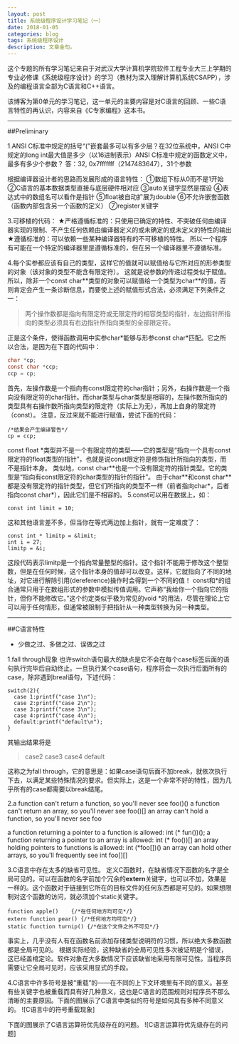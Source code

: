 ```yaml
---
layout: post
title: 系统级程序设计学习笔记（一）
date: 2018-01-05
categories: blog
tags: 系统级程序设计
description: 文章金句。
---
```


这个专题的所有学习笔记来自于对武汉大学计算机学院软件工程专业大三上学期的专业必修课《系统级程序设计》的学习（教材为深入理解计算机系统CSAPP），涉及的编程语言全部为C语言和C++语言。

该博客为第0单元的学习笔记，这一单元的主要内容是对C语言的回顾、一些C语言特性的再认识，内容来自《C专家编程》这本书。

-------------------
##Preliminary

1.ANSI C标准中规定的括号“(”嵌套最多可以有多少层？在32位系统中，ANSI C中规定的long int最大值是多少（以16进制表示）ANSI C标准中规定的函数定义中，最多有多少个参数？
答：32,  0x7fffffff（2147483647），31个参数

根据编译器设计者的思路而发展形成的语言特性：
①数组下标从0而不是1开始
②C语言的基本数据类型直接与底层硬件相对应
③auto关键字显然是摆设
④表达式中的数组名可以看作是指针
⑤float被自动扩展为double
⑥不允许嵌套函数（函数内部包含另一个函数的定义）
⑦register关键字

3.可移植的代码：
★严格遵循标准的：只使用已确定的特性、不突破任何由编译器实现的限制、不产生任何依赖由编译器定义的或未确定的或未定义的特性的输出
★遵循标准的：可以依赖一些某种编译器特有的不可移植的特性。
所以一个程序有可能在一个特定的编译器里是遵循标准的，但在另一个编译器里不遵循标准。

4.每个实参都应该有自己的类型，这样它的值就可以赋值给与它所对应的形参类型的对象（该对象的类型不能含有限定符）。
这就是说参数的传递过程类似于赋值。
所以，除非一个const char\*\*类型的对象可以赋值给一个类型为char\*\*的值，否则肯定会产生一条诊断信息，而要使上述的赋值形式合法，必须满足下列条件之一：
>两个操作数都是指向有限定符或无限定符的相容类型的指针，左边指针所指向的类型必须具有右边指针所指向类型的全部限定符。

正是这个条件，使得函数调用中实参char\*能够与形参const char\*匹配。它之所以合法，是因为在下面的代码中：
```C
char *cp;
const char *ccp;
ccp = cp;
```
首先，左操作数是一个指向有const限定符的char指针；另外，右操作数是一个指向没有限定符的char指针。而char类型与char类型是相容的，左操作数所指向的类型具有右操作数所指向类型的限定符（实际上为无），再加上自身的限定符（const）。
注意，反过来就不能进行赋值，尝试下面的代码：
```
/*结果会产生编译警告*/
cp = ccp;	
```

const float \*类型并不是一个有限定符的类型——它的类型是“指向一个具有const限定符的float类型的指针”，也就是说const限定符是修饰指针所指向的类型，而不是指针本身。
类似地，const char**也是一个没有限定符的指针类型。它的类型是“指向有const限定符的char类型的指针的指针”。
由于char\*\*和const char\*\*都是没有限定符的指针类型，但它们所指向的类型不一样（前者指向char\*，后者指向const char\*），因此它们是不相容的。
5.const可以用在数据上，如：
```
const int limit = 10;
```
这和其他语言差不多，但当你在等式两边加上指针，就有一定难度了：
```
const int * limitp = &limit;
int i = 27;
limitp = &i; 
```
这段代码表示limitp是一个指向常量整型的指针。这个指针不能用于修改这个整型数，但是在任何时候，这个指针本身的值却可以改变。这样，它就指向了不同的地址，对它进行解除引用(dereference)操作时会得到一个不同的值！
const和\*的组合通常只用于在数组形式的参数中模拟传值调用。它声称“我给你一个指向它的指针，但你不能修改它。”这个约定类似于极为常见的void \*的用法，尽管在理论上它可以用于任何情形，但通常被限制于把指针从一种类型转换为另一种类型。

-------------------
##C语言特性

- 少做之过、多做之过、误做之过

1.fall through现象
也许switch语句最大的缺点是它不会在每个case标签后面的语句执行完毕后自动终止。一旦执行某个case语句，程序将会一次执行后面所有的case，除非遇到breal语句，下述代码：
```
switch(2){
  case 1:printf("case 1\n");
  case 2:printf("case 2\n");
  case 3:printf("case 3\n");
  case 4:printf("case 4\n");
  default:printf("default\n");
}
```
其输出结果将是
>case2
>case3
>case4
>default

这称之为fall through，它的意思是：如果case语句后面不加break，就依次执行下去，以满足某些特殊情况的要求。但实际上，这是一个非常不好的特性，因为几乎所有的case都需要以break结尾。

2.a function can't return a function, so you'll never see foo()() 
a function can't return an array, so you'll never see foo()[] 
an array can't hold a function, so you'll never see foo[]()

a function returning a pointer to a function is allowed: int (* fun())(); 
a function returning a pointer to an array is allowed: int (* foo())[] 
an array holding pointers to functions is allowed: int (*foo[])() 
an array can hold other arrays, so you'll frequently see int foo[][]

3.C语言中存在太多的缺省可见性。
定义C函数时，在缺省情况下函数的名字是全局可见的。可以在函数的名字前加个冗余的**extern**关键字，也可以不加，效果是一样的。这个函数对于链接到它所在的目标文件的任何东西都是可见的。如果想限制对这个函数的访问，就必须加个static关键字。
```
function apple() 	{/*在任何地方均可见*/}
extern function pear() {/*任何地方均可见*/}
static function turnip() {/*在这个文件之外不可见*/}
```
事实上，几乎没有人有在函数名前添加存储类型说明符的习惯，所以绝大多数函数都是全局可见的。
根据实际经验，这种缺省的全局可见性多次被证明是个错误，这已经盖棺定论。软件对象在大多数情况下应该缺省地采用有限可见性。当程序员需要让它全局可见时，应该采用显式的手段。

4.C语言中许多符号是被“重载”的——在不同的上下文环境里有不同的意义。甚至有些关键字也被重载而具有好几种意义，这也是C语言的范围规则对程序员不那么清晰的主要原因。下面的图展示了C语言中类似的符号是如何具有多种不同意义的。
![C语言中的符号重载现象]

下面的图展示了C语言运算符优先级存在的问题。
![C语言运算符优先级存在的问题]

